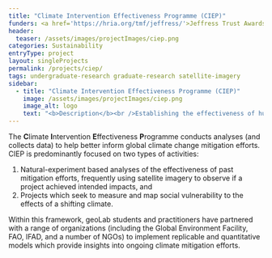 ```yaml
---
title: "Climate Intervention Effectiveness Programme (CIEP)"
funders: <a href='https://hria.org/tmf/jeffress/'>Jeffress Trust Awards Program in Interdisciplinary Research</a><br /><a href='https://www.ifad.org/en/'>International Fund for Agricultural Development</a><br /><a href='https://www.thegef.org/'>Global Environment Facility</a><br />
header:
  teaser: /assets/images/projectImages/ciep.png
categories: Sustainability
entryType: project
layout: singleProjects
permalink: /projects/ciep/
tags: undergraduate-research graduate-research satellite-imagery
sidebar:
  - title: "Climate Intervention Effectiveness Programme (CIEP)"
    image: /assets/images/projectImages/ciep.png
    image_alt: logo
    text: "<b>Description</b><br />Establishing the effectiveness of human efforts to mitigate climate change.<br /><b>Timeline:</b><br />Summer 2019 to Present<br /><b>People:</b><br /><a href='/people/danrunfolafall2017.html'>Dan Runfola</a>, <a href='/people/jianingzhoufall2017.html'>Jianing Zhou</a>, <a href='/people/tinaspring2020.html'>Tina (Jiaying) Chen </a>, <a href='/people/lauraopsahlspring2019.html'>Laura Opsahl-Ong</a>, <a href='/people/lauramillsspring2020.html'>Laura Mills</a>, <a href='/people/rebeccayoungerman.html'>Rebecca Youngerman</a>, <a href='/people/molliegaines.html'>Mollie Gaines</a>, <a href='/people/rachelobermanfall2017.html'>Rachel Oberman</a>"
---
```

The **C**limate **I**ntervention **E**ffectiveness **P**rogramme conducts analyses (and collects data) to help better inform global climate change mitigation efforts.  CIEP is predominantly focused on two types of activities: 

1. Natural-experiment based analyses of the effectiveness of past mitigation efforts, frequently using satellite imagery to observe if a project achieved intended impacts, and
2. Projects which seek to measure and map social vulnerability to the effects of a shifting climate.

Within this framework, geoLab students and practitioners have partnered with a range of organizations (including the Global Environment Facility, FAO, IFAD, and a number of NGOs) to implement replicable and quantitative models which provide insights into ongoing climate mitigation efforts.  